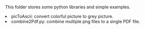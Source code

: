 This folder stores some python libraries and simple examples.
<li>picToAscii: convert colorful picture to grey picture.
<li>combine2Pdf.py: combine multiple png files to a single PDF file.
